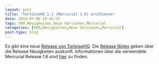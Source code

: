 ```yaml
---
layout: post
title: "TortoiseHG 1.1 (Mercurial 1.6) erschienen"
date: 2010-07-06 19:42:27
tags: SKM,Neuigkeiten,Neue Versionen,Mercurial
categories: [SKM,Neuigkeiten,Neue Versionen,Mercurial]
post-type: blog
---
```

Es gibt eine neue <a href="http://tortoisehg.bitbucket.org/">Release von TortoiseHG</a>. Die <a href="http://bitbucket.org/tortoisehg/stable/wiki/ReleaseNotes">Release Notes</a> geben über die Release Neuigkeiten auskunft. Informationen über die verwendete Mercurial Release 1.6 sind <a href="http://mercurial.selenic.com/wiki/WhatsNew#A1.6_.282010-07-01.29">hier</a> zu finden.
